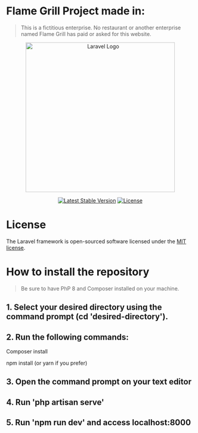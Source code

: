 # Flame Grill Project made in:
> This is a fictitious enterprise. No restaurant or another enterprise named Flame Grill has paid or asked for this website.

<p align="center"><a href="https://laravel.com" target="_blank"><img src="https://raw.githubusercontent.com/laravel/art/master/logo-lockup/5%20SVG/2%20CMYK/1%20Full%20Color/laravel-logolockup-cmyk-red.svg" width="400" alt="Laravel Logo"></a></p>

<p align="center">
<a href="https://packagist.org/packages/laravel/framework"><img src="https://img.shields.io/packagist/v/laravel/framework" alt="Latest Stable Version"></a>
<a href="https://packagist.org/packages/laravel/framework"><img src="https://img.shields.io/packagist/l/laravel/framework" alt="License"></a>
</p>

# License

The Laravel framework is open-sourced software licensed under the [MIT license](https://opensource.org/licenses/MIT).



# How to install the repository
> Be sure to have PhP 8 and Composer installed on your machine.

## 1. Select your desired directory using the command prompt (cd 'desired-directory').
## 2. Run the following commands:
   <p>Composer install</p>
   <p>npm install (or yarn if you prefer)</p>
   
## 3. Open the command prompt on your text editor
## 4. Run 'php artisan serve'
## 5. Run 'npm run dev' and access localhost:8000
